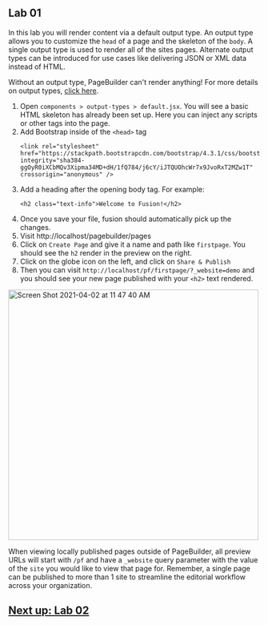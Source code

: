 ## Lab 01

In this lab you will render content via a default output type. An output type allows you to customize the `head` of a page and the skeleton of the `body`. A single output type is used to render all of the sites pages. Alternate output types can be introduced for use cases like delivering JSON or XML data instead of HTML.

Without an output type, PageBuilder can't render anything! For more details on output types, [click here](https://redirector.arcpublishing.com/alc/arc-products/pagebuilder/fusion/documentation/recipes/creating-using-output-types.md?version=2.7).

1. Open `components > output-types > default.jsx`. You will see a basic HTML skeleton has already been set up. Here you can inject any scripts or other tags into the page.
2. Add Bootstrap inside of the `<head>` tag
    ```
    <link rel="stylesheet" href="https://stackpath.bootstrapcdn.com/bootstrap/4.3.1/css/bootstrap.min.css" integrity="sha384-ggOyR0iXCbMQv3Xipma34MD+dH/1fQ784/j6cY/iJTQUOhcWr7x9JvoRxT2MZw1T" crossorigin="anonymous" />
    ```
3. Add a heading after the opening body tag. For example:
    ```
    <h2 class="text-info">Welcome to Fusion!</h2>
    ```
4. Once you save your file, fusion should automatically pick up the changes.
5. Visit http://localhost/pagebuilder/pages
6. Click on `Create Page` and give it a name and path like `firstpage`. You should see the `h2` render in the preview on the right.
7. Click on the globe icon on the left, and click on `Share & Publish`
8. Then you can visit `http://localhost/pf/firstpage/?_website=demo` and you should see your new page published with your `<h2>` text rendered.
<img width="500" alt="Screen Shot 2021-04-02 at 11 47 40 AM" src="https://user-images.githubusercontent.com/39777478/113511978-82c74b80-9530-11eb-8b6e-88ea238aec32.png">

When viewing locally published pages outside of PageBuilder, all preview URLs will start with `/pf` and have a `_website` query parameter with the value of the `site` you would like to view that page for. Remember, a single page can be published to more than 1 site to streamline the editorial workflow across your organization.

## [Next up: Lab 02](https://github.com/wapopartners/Fusion-Training-User-Stories/tree/lab-02)
